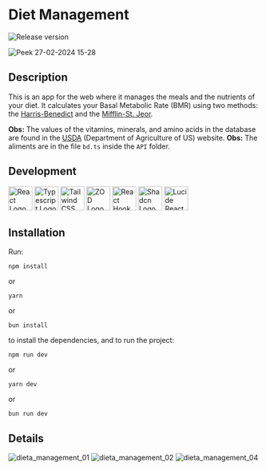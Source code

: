 # Diet Management
<img src="https://img.shields.io/badge/latest_release-1.0.0-green" alt="Release version" />

![Peek 27-02-2024 15-28](https://github.com/guycanella/diet-management/assets/12264803/99e980fa-8f9e-40a1-9387-b709908fa7c3)

## Description

This is an app for the web where it manages the meals and the nutrients of your diet. It calculates your Basal Metabolic Rate (BMR) using two methods: the [Harris-Benedict](https://www.ncbi.nlm.nih.gov/pmc/articles/PMC1091498/) and the [Mifflin-St. Jeor](https://read.qxmd.com/read/2305711/a-new-predictive-equation-for-resting-energy-expenditure-in-healthy-individuals?redirected=slug).

**Obs:** The values of the vitamins, minerals, and amino acids in the database are found in the [USDA](https://www.usda.gov/) (Department of Agriculture of US) website.
**Obs:** The aliments are in the file `bd.ts` inside the `API` folder.

## Development

<img src="https://github.com/guycanella/diet-management/assets/12264803/6c6e343b-e186-41d4-b8f7-77ec5a7589aa" width="48" height="48" alt="React Logo" />
<img src="https://github.com/guycanella/diet-management/assets/12264803/a73b777d-58b2-4972-9add-e8642b9d7183" width="48" height="48" alt="Typescript Logo" />
<img src="https://github.com/guycanella/diet-management/assets/12264803/4c274e78-9a80-495f-9ed4-59a3aea714dd" width="48" height="48" alt="Tailwind CSS Logo" />
<img src="https://github.com/guycanella/diet-management/assets/12264803/724a6776-88cb-4d7e-8866-29628429f943" width="48" height="48" alt="ZOD Logo" />
<img src="https://github.com/guycanella/diet-management/assets/12264803/b234e271-8ae8-46f7-8e93-00b1ee989324" width="48" height="48" alt="React Hook Form" />
<img src="https://github.com/guycanella/diet-management/assets/12264803/7aca6e1e-64d1-4d53-a054-d5c3d20994ae" width="48" height="48" alt="Shadcn Logo" />
<img src="https://github.com/guycanella/diet-management/assets/12264803/16cb6c79-677d-46b5-8f30-a6d6a77d65e3" width="48" height="48" alt="Lucide React Logo" />

## Installation

Run:

    npm install

or

    yarn 

or

    bun install
    
to install the dependencies, and to run the project:

    npm run dev

or

    yarn dev

or

    bun run dev
## Details

![dieta_management_01](https://github.com/guycanella/diet-management/assets/12264803/81bd9d0f-cff5-41a7-9b0b-1447f0d71e01)
![dieta_management_02](https://github.com/guycanella/diet-management/assets/12264803/27486559-32c3-41c1-b9b7-587ae414d119)
![dieta_management_04](https://github.com/guycanella/diet-management/assets/12264803/1ee15f79-08d8-41db-8c08-5b23f39bf4b2)
